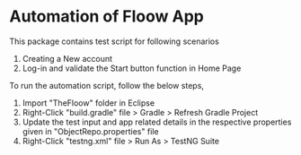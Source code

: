 # Automation of Floow App
This package contains test script for following scenarios
  1. Creating a New account
  2. Log-in and validate the Start button function in Home Page

To run the automation script, follow the below steps,
  1. Import "TheFloow" folder in Eclipse
  2. Right-Click "build.gradle" file > Gradle > Refresh Gradle Project
  3. Update the test input and app related details in the respective properties given in "ObjectRepo.properties" file
  4. Right-Click "testng.xml" file > Run As > TestNG Suite
